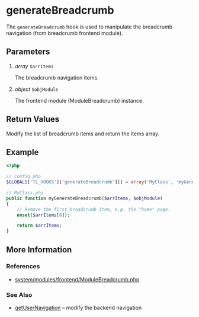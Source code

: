 # generateBreadcrumb


The `generateBreadcrumb` hook is used to manipulate the breadcrumb navigation (from breadcrumb frontend module).


## Parameters 

1. *array* `$arrItems`

	The breadcrumb navigation items.

2. *object* `$objModule`

	The frontend module (ModuleBreadcrumb) instance.


## Return Values 

Modify the list of breadcrumb items and return the items array.


## Example 

```php
<?php

// config.php
$GLOBALS['TL_HOOKS']['generateBreadcrumb'][] = array('MyClass', 'myGenerateBreadcrumb');

// MyClass.php
public function myGenerateBreadcrumb($arrItems, $objModule)
{
	// Remove the first breadcrumb item, e.g. the "home" page.
	unset($arrItems[0]);

	return $arrItems;
}
```


## More Information


### References

- [system/modules/frontend/ModuleBreadcrumb.php](https://github.com/contao/core/blob/2.11.7/system/modules/frontend/ModuleBreadcrumb.php#L222)


### See Also

- [getUserNavigation](getUserNavigation.md) – modify the backend navigation
